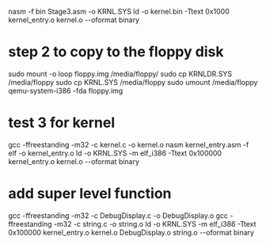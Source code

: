 nasm -f bin Stage3.asm -o KRNL.SYS
ld -o kernel.bin -Ttext 0x1000 kernel_entry.o kernel.o --oformat binary



# step 2 to copy to the floppy disk

sudo mount -o loop floppy.img /media/floppy/
sudo cp KRNLDR.SYS /media/floppy
sudo cp KRNL.SYS /media/floppy
sudo umount /media/floppy
qemu-system-i386 -fda floppy.img



# test 3 for kernel
gcc -ffreestanding -m32 -c kernel.c -o kernel.o
nasm kernel_entry.asm -f elf -o kernel_entry.o
ld -o KRNL.SYS  -m elf_i386 -Ttext 0x100000 kernel_entry.o kernel.o --oformat binary

# add super level function
gcc -ffreestanding -m32 -c DebugDisplay.c -o DebugDisplay.o
gcc -ffreestanding -m32 -c string.c -o string.o
ld -o KRNL.SYS  -m elf_i386 -Ttext 0x100000 kernel_entry.o kernel.o DebugDisplay.o string.o --oformat binary
